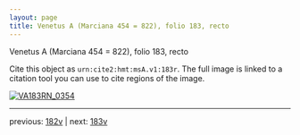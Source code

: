 ```yaml
---
layout: page
title: Venetus A (Marciana 454 = 822), folio 183, recto
---
```


Venetus A (Marciana 454 = 822), folio 183, recto

Cite this object as `urn:cite2:hmt:msA.v1:183r`.  The full image is linked to a citation tool you can use to cite regions of the image.

[![VA183RN_0354](http://www.homermultitext.org/iipsrv?IIIF=/project/homer/pyramidal/deepzoom/hmt/vaimg/2017a/VA183RN_0354.tif/full/800,/0/default.jpg)](http://www.homermultitext.org/ict2/?urn=urn:cite2:hmt:vaimg.2017a:VA183RN_0354) 

---

previous:  [182v](../182v/) | next: [183v](../183v/)